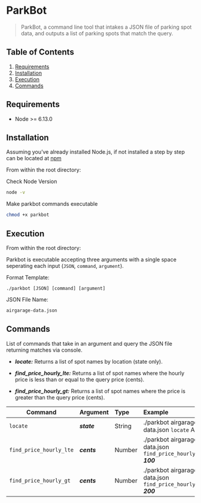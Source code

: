 # ParkBot

> ParkBot, a command line tool that intakes a JSON file of parking spot data, and outputs a list of parking spots that match the query.

## Table of Contents

1. [Requirements](#Requirements)
1. [Installation](#Installation)
1. [Execution](#Execution)
1. [Commands](#Commands)


## Requirements

- Node >= 6.13.0

## Installation

Assuming you’ve already installed Node.js, if not installed a step by step can be located at [npm](https://nodejs.org/en/download/package-manager/)

From within the root directory:

Check Node Version
```sh
node -v
```

Make parkbot commands executable
```sh
chmod +x parkbot 
```

## Execution
From within the root directory:

Parkbot is executable accepting three arguments with a single space seperating each input (`JSON`, `command`, `argument`).

Format Template:
```
./parkbot [JSON] [command] [argument]
```
JSON File Name: 
```sh
airgarage-data.json
```

## Commands

List of commands that take in an argument and query the JSON file  returning matches via console.

- ***locate:*** Returns a list of spot names by location (state only).
     
- ***find_price_hourly_lte:*** Returns a list of spot names where the hourly price is less than or equal to the query price (cents).

- ***find_price_hourly_gt:*** Returns a list of spot names where the price is greater than the query price (cents). 

| Command                   | Argument  | Type      | Example                                                |
| ------------------------- |:--------- | :-------- | :----------------------------------------------------- |
| `locate`                   |  ***state***    | String  | ./parkbot airgarage-data.json `locate` AZ                |
| `find_price_hourly_lte`     |  ***cents***    | Number  | ./parkbot airgarage-data.json `find_price_hourly_lte` ***100*** |
| `find_price_hourly_gt`      |  ***cents***    | Number  | ./parkbot   airgarage-data.json `find_price_hourly_gt` ***200***  |

